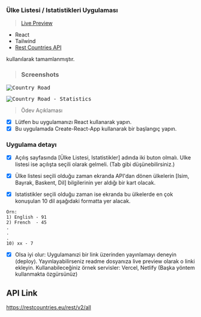 ### Ülke Listesi / Istatistikleri Uygulaması

> [Live Preview](https://bootcamp-movwf-country-roads.netlify.app/)

- React
- Tailwind
- [Rest Countries API](https://restcountries.eu/)

kullanılarak tamamlanmıştır.

> ### Screenshots

<kbd>![Country Road](https://i.ibb.co/FsNzp8L/country-roads.png)</kbd>

<kbd>![Country Road - Statistics](https://i.ibb.co/k5tfqp1/country-roads-2.png)</kbd>

> Ödev Açıklaması

- [x] Lütfen bu uygulamanızı React kullanarak yapın.
- [x] Bu uygulamada Create-React-App kullanarak bir başlangıç yapın.

### Uygulama detayı

- [x] Açılış sayfasında [Ülke Listesi, Istatistikler] adında iki buton olmalı. Ulke listesi ise açılışta seçili olarak gelmeli. (Tab gibi düşünebilirsiniz.)

- [x] Ülke listesi seçili olduğu zaman ekranda API'dan dönen ülkelerin [Isim, Bayrak, Baskent, Dil] bilgilerinin yer aldığı bir kart olacak.

- [x] Istatistikler seçili olduğu zaman ise ekranda bu ülkelerde en çok konuşulan 10 dil aşağıdaki formatta yer alacak.

```
Orn:
1) English - 91
2) French  - 45
.
.
.
10) xx - 7
```

- [x] Olsa iyi olur: Uygulamanızi bir link üzerinden yayınlamayı deneyin (deploy). Yayınlayabilirseniz readme dosyanıza live preview olarak o linki ekleyin. Kullanabileceğiniz örnek servisler: Vercel, Netlify (Başka yöntem kullanmakta özgürsünüz)

## API Link

https://restcountries.eu/rest/v2/all
